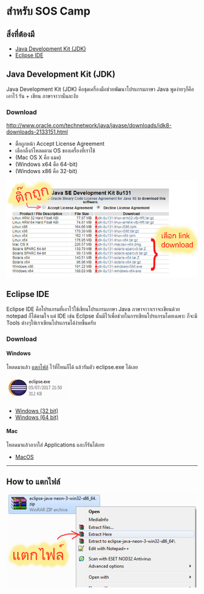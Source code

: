 # สำหรับ SOS Camp
## สิ่งที่ต้องมี
- [Java Development Kit (JDK)](#java-development-kit-jdk)
- [Eclipse IDE](#eclipse-ide)

## Java Development Kit (JDK)
Java Development Kit (JDK) คือชุดเครื่องมือช่วยพัฒนาโปรแกรมภาษา Java พูดง่ายๆก็คือเอาไว้ รัน + เขียน ภาษาจาวานั่นละงับ
### Download
http://www.oracle.com/technetwork/java/javase/downloads/jdk8-downloads-2133151.html
- ติ้กถูกหน้า Accept License Agreement
- เลือกลิ้งก์โหลดตาม OS ของเครื่องที่เราใช้
- (Mac OS X คือ แมค)
- (Windows x64 คือ 64-bit)
- (Windows x86 คือ 32-bit)

![jdk](./images/jdk.png)
## Eclipse IDE
Eclipse IDE คือโปรแกรมที่เอาไว้ใช้เขียนโปรแกรมภาษา Java ภาษาจาวาเราจะเขียนด้วย notepad ก็ได้ตามใจ แต่ IDE เช่น Eclipse นั้นมีไว้เพื่อช่วยในการเขียนโปรแกรมโดยเฉพาะ ก็จะมี Tools ต่างๆให้เราเขียนโปรแกรมได้ง่ายขึ้นครับ
### Download
#### Windows
โหลดมาแล้ว [แตกไฟล์](#how-to-แตกไฟล์) ไว้ที่ไหนก็ได้ แล้วรันตัว eclipse.exe ได้เลย

![jdk](./images/eclipse.png)

- [Windows (32 bit)](http://www.eclipse.org/downloads/download.php?file=/technology/epp/downloads/release/neon/3/eclipse-java-neon-3-win32.zip
)
- [Windows (64 bit)](http://www.eclipse.org/downloads/download.php?file=/technology/epp/downloads/release/neon/3/eclipse-java-neon-3-win32-x86_64.zip
)

#### Mac
โหลดมาแล้วลากใส่ Applications และก็รันได้เยย
- [MacOS](http://www.eclipse.org/downloads/download.php?file=/technology/epp/downloads/release/neon/3/eclipse-java-neon-3-macosx-cocoa-x86_64.tar.gz
)
----------------------------------------
## How to แตกไฟล์
![jdk](./images/extract.png)
